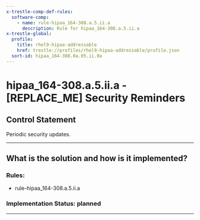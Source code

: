 ```yaml
---
x-trestle-comp-def-rules:
  software-comp:
    - name: rule-hipaa_164-308.a.5.ii.a
      description: Rule for hipaa_164-308.a.5.ii.a
x-trestle-global:
  profile:
    title: rhel9-hipaa-addressable
    href: trestle://profiles/rhel9-hipaa-addressable/profile.json
  sort-id: hipaa_164-308.0a.05.ii.0a
---
```


# hipaa_164-308.a.5.ii.a - \[REPLACE_ME\] Security Reminders

## Control Statement

Periodic security updates.

______________________________________________________________________

## What is the solution and how is it implemented?

<!-- For implementation status enter one of: implemented, partial, planned, alternative, not-applicable -->

<!-- Note that the list of rules under ### Rules: is read-only and changes will not be captured after assembly to JSON -->

<!-- Add control implementation description here for control: hipaa_164-308.a.5.ii.a -->

### Rules:

  - rule-hipaa_164-308.a.5.ii.a

### Implementation Status: planned

______________________________________________________________________
